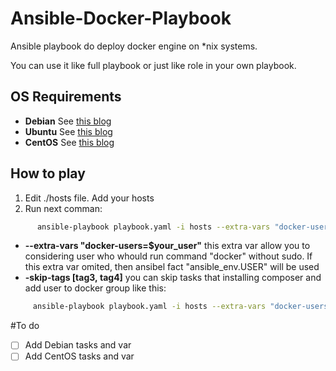 # Ansible-Docker-Playbook

Ansible playbook do deploy docker engine on *nix systems.

You can use it like full playbook or just like role in your own playbook.

## OS Requirements
- **Debian** See [this blog](https://docs.docker.com/engine/install/debian/#os-requirements)
- **Ubuntu** See [this blog](https://docs.docker.com/engine/install/ubuntu/#os-requirements)
- **CentOS** See [this blog](https://docs.docker.com/engine/install/centos/#os-requirements)

## How to play
1) Edit ./hosts file. Add your hosts
2) Run next comman:

```bash
      ansible-playbook playbook.yaml -i hosts --extra-vars "docker-users=$your_user"
```
 - **--extra-vars "docker-users=$your_user"** this extra var allow you to considering user who whould run command "docker" without sudo. If this extra var omited, then ansibel fact "ansible_env.USER" will be used
 - **-skip-tags [tag3, tag4]** you can skip tasks that installing composer and add user to docker group like this:
 ```bash
      ansible-playbook playbook.yaml -i hosts --extra-vars "docker-users=$your_user" -skip-tags [composer, nonroot]
```

#To do
- [ ]  Add Debian tasks and var
- [ ]  Add CentOS tasks and var

